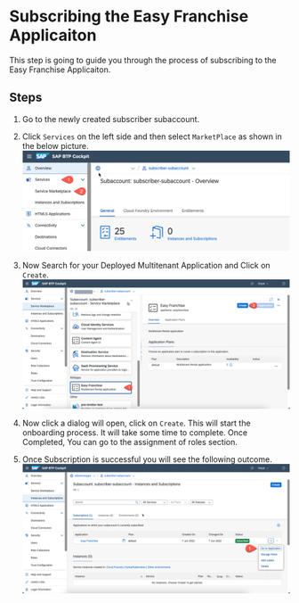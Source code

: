 # Subscribing the Easy Franchise Applicaiton 
This step is going to guide you through the process of subscribing to the Easy Franchise Applicaiton.

## Steps
1. Go to the newly created subscriber subaccount.
2. Click `Services` on the left side and then select `MarketPlace` as shown in the below picture.
   ![goto marketplace](./marketplace1.png)
3. Now Search for your Deployed Multitenant Application and Click on `Create`.
   ![create subscription](./efsubscribe.png)

4. Now click a dialog will open, click on `Create`. This will start the onboarding process. It will take some time to complete. Once Completed, You can go to the assignment of roles section.
5. Once Subscription is successful you will see the following outcome. 
   ![subscription successful](./gotoApplication.png)


